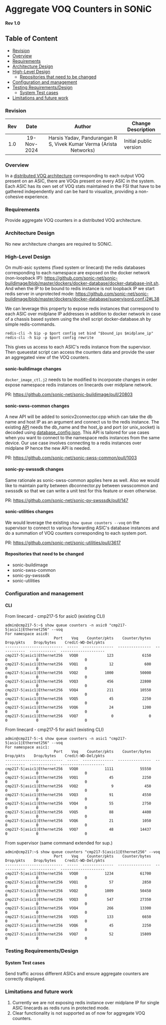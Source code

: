 # Aggregate VOQ Counters in SONiC #
#### Rev 1.0

## Table of Content
   * [Revision](#revision)
   * [Overview](#overview)
   * [Requirements](#requirements)
   * [Architecture Design](#architecture-design)
   * [High-Level Design](#high-level-design)
      * [Repositories that need to be changed](#repositories-that-need-to-be-changed)
   * [Configuration and management](#configuration-and-management)
   * [Testing Requirements/Design](#testing-requirementsdesign)
      * [System Test cases](#system-test-cases)
   * [Limitations and future work](#limitations-and-future-work)  

### Revision 
| Rev |     Date    |       Author                                                                       | Change Description                |
|:---:|:-----------:|:----------------------------------------------------------------------------------:|-----------------------------------|
| 1.0 | 19-Nov-2024 | Harsis Yadav, Pandurangan R S, Vivek Kumar Verma (Arista Networks)               | Initial public version            | 

### Overview 

In a [distributed VOQ architecture](https://github.com/sonic-net/SONiC/blob/master/doc/voq/architecture.md) corresponding to each output VOQ present on an ASIC, there are VOQs present on every ASIC in the system. Each ASIC has its own set of VOQ stats maintained in the FSI that have to be gathered independently and can be hard to visualize, providing a non-cohesive experience.

### Requirements

Provide aggregate VOQ counters in a distributed VOQ architecture.

### Architecture Design 

No new architecture changes are required to SONiC. 

### High-Level Design

On multi-asic systems (fixed system or linecard) the redis databases corresponding to each namespace are exposed on the docker network (non-loopback IP): https://github.com/sonic-net/sonic-buildimage/blob/master/dockers/docker-database/docker-database-init.sh. And when the IP to be bound to redis instance is not loopback IP we start redis server in unprotected mode: https://github.com/sonic-net/sonic-buildimage/blob/master/dockers/docker-database/supervisord.conf.j2#L38

We can leverage this property to expose redis instances that correspond to each ASIC over midplane IP addresses in addition to docker network in case of a chassis based system using the shell script docker-database.sh by simple redis-commands.

```
redis-cli -h $ip -p $port config set bind "$bound_ips $midplane_ip"
redis-cli -h $ip -p $port config rewrite
```

This gives us access to each ASIC's redis instance from the supervisor. Then queuestat script can access the counters data and provide the user an aggregated view of the VOQ counters.

#### sonic-buildimage changes
`docker_image_ctl.j2` needs to be modified to incorporate changes in order expose namespace redis instances on linecards over midplane network.

PR: https://github.com/sonic-net/sonic-buildimage/pull/20803

#### sonic-swss-common changes
A new API will be added to sonicv2connector.cpp which can take the db name and host IP as an argument and connect us to the redis instance. The existing [API](https://github.com/sonic-net/sonic-swss-common/blob/202411/common/sonicv2connector.cpp#L18-L30) needs the db_name and the host_ip and port (or unix_socket) is decoded using [database_config.json](https://github.com/sonic-net/sonic-buildimage/blob/master/dockers/docker-database/database_config.json.j2). This API is tailored for use cases when you want to connect to the namespace redis instances from the same device. Our use case involves connecting to a redis instances over midplane IP hence the new API is needed. 

PR: https://github.com/sonic-net/sonic-swss-common/pull/1003

#### sonic-py-swsssdk changes
Same rationale as sonic-swss-common applies here as well. Also we would like to maintain parity between dbconnector.py between swsscommon and swsssdk so that we can write a unit test for this feature or even otherwise.

PR: https://github.com/sonic-net/sonic-py-swsssdk/pull/147

#### sonic-utilities changes
We would leverage the existing `show queue counters --voq` on the supervisor to connect to various forwarding ASIC's database instances and do a summation of VOQ counters corresponding to each system port.

PR: https://github.com/sonic-net/sonic-utilities/pull/3617

#### Repositories that need to be changed
   * sonic-buildimage 
   * sonic-swss-common 
   * sonic-py-swsssdk
   * sonic-utilities 

### Configuration and management 
#### CLI

From linecard - cmp217-5 for asic0 (existing CLI)
```
admin@cmp217-5:~$ show queue counters -n asic0 "cmp217-5|asic1|Ethernet256" --voq
For namespace asic0:
                      Port    Voq    Counter/pkts    Counter/bytes    Drop/pkts    Drop/bytes    Credit-WD-Del/pkts
--------------------------  -----  --------------  ---------------  -----------  ------------  --------------------
cmp217-5|asic1|Ethernet256   VOQ0             123             6150            0             0                     0
cmp217-5|asic1|Ethernet256   VOQ1              12              600            0             0                     0
cmp217-5|asic1|Ethernet256   VOQ2            1000            50000            0             0                     0
cmp217-5|asic1|Ethernet256   VOQ3             456            22800            0             0                     0
cmp217-5|asic1|Ethernet256   VOQ4             211            10550            0             0                     0
cmp217-5|asic1|Ethernet256   VOQ5              45             2250            0             0                     0
cmp217-5|asic1|Ethernet256   VOQ6              24             1200            0             0                     0
cmp217-5|asic1|Ethernet256   VOQ7               0                0            0             0                     0
```

From linecard - cmp217-5 for asic1 (existing CLI)
```
admin@cmp217-5:~$ show queue counters -n asic1 "cmp217-5|asic1|Ethernet256" --voq
For namespace asic1:
                      Port    Voq    Counter/pkts    Counter/bytes    Drop/pkts    Drop/bytes    Credit-WD-Del/pkts
--------------------------  -----  --------------  ---------------  -----------  ------------  --------------------
cmp217-5|asic1|Ethernet256   VOQ0            1111            55550            0             0                     0
cmp217-5|asic1|Ethernet256   VOQ1              45             2250            0             0                     0
cmp217-5|asic1|Ethernet256   VOQ2               9              450            0             0                     0
cmp217-5|asic1|Ethernet256   VOQ3              91             4550            0             0                     0
cmp217-5|asic1|Ethernet256   VOQ4              55             2750            0             0                     0
cmp217-5|asic1|Ethernet256   VOQ5              88             4400            0             0                     0
cmp217-5|asic1|Ethernet256   VOQ6              21             1050            0             0                     0
cmp217-5|asic1|Ethernet256   VOQ7              48            14437            0             0                     0

```

From supervisor (same command extended for sup.)

```
admin@cmp217:~$ show queue counters "cmp217-5|asic1|Ethernet256" --voq
                      Port    Voq    Counter/pkts    Counter/bytes    Drop/pkts    Drop/bytes    Credit-WD-Del/pkts
--------------------------  -----  --------------  ---------------  -----------  ------------  --------------------
cmp217-5|asic1|Ethernet256   VOQ0            1234            61700            0             0                     0
cmp217-5|asic1|Ethernet256   VOQ1              57             2850            0             0                     0
cmp217-5|asic1|Ethernet256   VOQ2            1009            50450            0             0                     0
cmp217-5|asic1|Ethernet256   VOQ3             547            27350            0             0                     0
cmp217-5|asic1|Ethernet256   VOQ4             266            13300            0             0                     0
cmp217-5|asic1|Ethernet256   VOQ5             133             6650            0             0                     0
cmp217-5|asic1|Ethernet256   VOQ6              45             2250            0             0                     0
cmp217-5|asic1|Ethernet256   VOQ7              52            15809            0             0                     0

```

### Testing Requirements/Design  
#### System Test cases
Send traffic across different ASICs and ensure aggregate counters are correctly displayed.

### Limitations and future work
1. Currently we are not exposing redis instance over midplane IP for single ASIC linecards as redis runs in protected mode.
2. Clear functionality is not supported as of now for aggregate VOQ counters.
